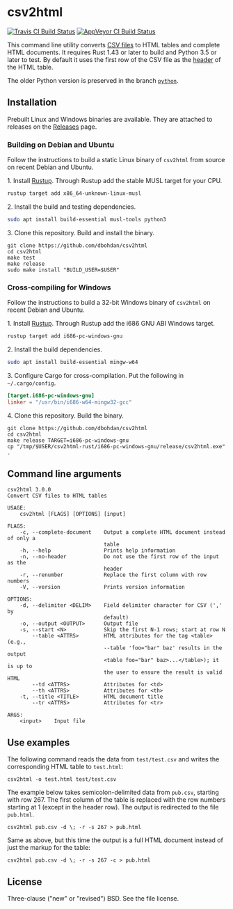 # csv2html

[![Travis CI Build Status](https://travis-ci.org/dbohdan/csv2html.svg?branch=master)](https://travis-ci.org/dbohdan/csv2html)
[![AppVeyor CI Build Status](https://ci.appveyor.com/api/projects/status/github/dbohdan/csv2html?branch=master&svg=true)](https://ci.appveyor.com/project/dbohdan/csv2html)

This command line utility converts [CSV files](http://en.wikipedia.org/wiki/Comma-separated_values) to HTML tables and complete HTML documents.  It requires Rust 1.43 or later to build and Python 3.5 or later to test.  By default it uses the first row of the CSV file as the [header](https://developer.mozilla.org/en/docs/Web/HTML/Element/th) of the HTML table.

The older Python version is preserved in the branch [`python`](https://github.com/dbohdan/csv2html/tree/python).


## Installation

Prebuilt Linux and Windows binaries are available.  They are attached to releases on the [Releases](https://github.com/dbohdan/csv2html/releases) page.

### Building on Debian and Ubuntu

Follow the instructions to build a static Linux binary of `csv2html` from source on recent Debian and Ubuntu.

1\. Install [Rustup](https://rustup.rs/).  Through Rustup add the stable MUSL target for your CPU.

```sh
rustup target add x86_64-unknown-linux-musl
```

2\. Install the build and testing dependencies.

```sh
sudo apt install build-essential musl-tools python3
```

3\. Clone this repository.  Build and install the binary.

    git clone https://github.com/dbohdan/csv2html
    cd csv2html
    make test
    make release
    sudo make install "BUILD_USER=$USER"

### Cross-compiling for Windows

Follow the instructions to build a 32-bit Windows binary of `csv2html` on recent Debian and Ubuntu.

1\. Install [Rustup](https://rustup.rs/).  Through Rustup add the i686 GNU ABI Windows target.

```sh
rustup target add i686-pc-windows-gnu
```

2\. Install the build dependencies.

```sh
sudo apt install build-essential mingw-w64
```

3\. Configure Cargo for cross-compilation.  Put the following in `~/.cargo/config`.

```toml
[target.i686-pc-windows-gnu]
linker = "/usr/bin/i686-w64-mingw32-gcc"
```

4\. Clone this repository.  Build the binary.

    git clone https://github.com/dbohdan/csv2html
    cd csv2html
    make release TARGET=i686-pc-windows-gnu
    cp "/tmp/$USER/csv2html-rust/i686-pc-windows-gnu/release/csv2html.exe" .


## Command line arguments

```none
csv2html 3.0.0
Convert CSV files to HTML tables

USAGE:
    csv2html [FLAGS] [OPTIONS] [input]

FLAGS:
    -c, --complete-document    Output a complete HTML document instead of only a
                               table
    -h, --help                 Prints help information
    -n, --no-header            Do not use the first row of the input as the
                               header
    -r, --renumber             Replace the first column with row numbers
    -V, --version              Prints version information

OPTIONS:
    -d, --delimiter <DELIM>    Field delimiter character for CSV (',' by
                               default)
    -o, --output <OUTPUT>      Output file
    -s, --start <N>            Skip the first N-1 rows; start at row N
        --table <ATTRS>        HTML attributes for the tag <table> (e.g.,
                               --table 'foo="bar" baz' results in the output
                               <table foo="bar" baz>...</table>); it is up to
                               the user to ensure the result is valid HTML
        --td <ATTRS>           Attributes for <td>
        --th <ATTRS>           Attributes for <th>
    -t, --title <TITLE>        HTML document title
        --tr <ATTRS>           Attributes for <tr>

ARGS:
    <input>    Input file
```


## Use examples

The following command reads the data from `test/test.csv` and writes the corresponding HTML table to `test.html`:

    csv2html -o test.html test/test.csv

The example below takes semicolon-delimited data from `pub.csv`, starting with row 267. The first column of the table is replaced with the row numbers starting at 1 (except in the header row). The output is redirected to the file `pub.html`.

    csv2html pub.csv -d \; -r -s 267 > pub.html

Same as above, but this time the output is a full HTML document instead of just the markup for the table:

    csv2html pub.csv -d \; -r -s 267 -c > pub.html


## License

Three-clause ("new" or "revised") BSD.  See the file license.
